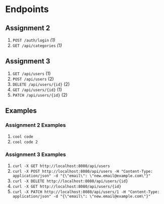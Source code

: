 # Endpoints

## Assignment 2

1. `POST /auth/login` *(1)*
2. `GET /api/categories` *(1)*

## Assignment 3

1. `GET /api/users` (1)
2. `POST /api/users` (2)
3. `DELETE /api/users/{id}` (2)
4. `GET /api/users/{id}` (1)
5. `PATCH /api/users/{id}` (2)  

## Examples

### Assignment 2 Examples

1. `cool code`
2. `cool code 2`

### Assignment 3 Examples

1. `curl -X GET http://localhost:8080/api/users`
2. `curl -X POST http://localhost:8080/api/users -H "Content-Type: application/json" -d "{\"email\": \"new.email@example.com\"}"`
3. `curl -X DELETE http://localhost:8080/api/users/{id}`
4. `curl -X GET http://localhost:8080/api/users/{id}`
5. `curl -X PATCH http://localhost:8080/api/users/1 -H "Content-Type: application/json" -d "{\"email\": \"new.email@example.com\"}"`
